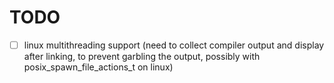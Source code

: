 # TODO
 - [ ] linux multithreading support (need to collect compiler output and display after linking, to prevent garbling the output, possibly with posix_spawn_file_actions_t on linux)
